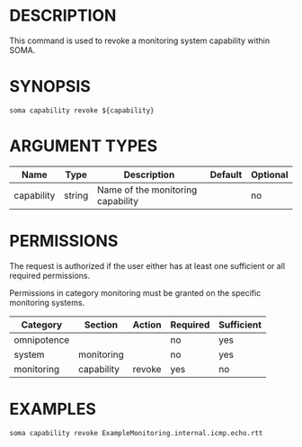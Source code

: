 # DESCRIPTION

This command is used to revoke a monitoring system capability within SOMA.

# SYNOPSIS

```
soma capability revoke ${capability}
```

# ARGUMENT TYPES

Name | Type |     Description   | Default | Optional
 --- |  --- | ----------------- | ------- | --------
capability | string | Name of the monitoring capability | | no

# PERMISSIONS

The request is authorized if the user either has at least one
sufficient or all required permissions.

Permissions in category monitoring must be granted on the specific
monitoring systems.

Category | Section | Action | Required | Sufficient
 ------- | ------- | ------ | -------- | ----------
omnipotence | | | no | yes
system | monitoring | | no | yes
monitoring | capability | revoke | yes | no

# EXAMPLES

```
soma capability revoke ExampleMonitoring.internal.icmp.echo.rtt
```
